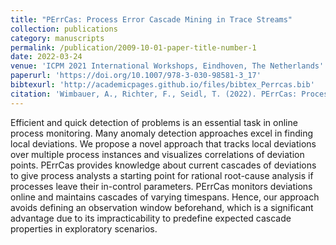 ```yaml
---
title: "PErrCas: Process Error Cascade Mining in Trace Streams"
collection: publications
category: manuscripts
permalink: /publication/2009-10-01-paper-title-number-1
date: 2022-03-24
venue: 'ICPM 2021 International Workshops, Eindhoven, The Netherlands'
paperurl: 'https://doi.org/10.1007/978-3-030-98581-3_17'
bibtexurl: 'http://academicpages.github.io/files/bibtex_Perrcas.bib'
citation: 'Wimbauer, A., Richter, F., Seidl, T. (2022). PErrCas: Process Error Cascade Mining in Trace Streams. In: Munoz-Gama, J., Lu, X. (eds) Process Mining Workshops. ICPM 2021. Lecture Notes in Business Information Processing, vol 433. Springer, Cham. https://doi.org/10.1007/978-3-030-98581-3_17'
---
```

Efficient and quick detection of problems is an essential task in online process monitoring. Many anomaly detection approaches excel in finding local deviations. We propose a novel approach that tracks local deviations over multiple process instances and visualizes correlations of deviation points. PErrCas provides knowledge about current cascades of deviations to give process analysts a starting point for rational root-cause analysis if processes leave their in-control parameters. PErrCas monitors deviations online and maintains cascades of varying timespans. Hence, our approach avoids defining an observation window beforehand, which is a significant advantage due to its impracticability to predefine expected cascade properties in exploratory scenarios.


